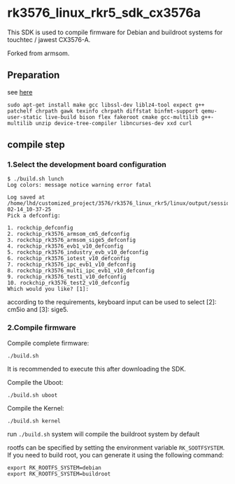 # rk3576_linux_rkr5_sdk_cx3576a

This SDK is used to compile firmware for Debian and buildroot systems for touchtec / jawest CX3576-A.

Forked from armsom.

## Preparation ##

see [here](https://wiki.t-firefly.com/en/ROC-RK3576-PC/linux_compile.html)

```
sudo apt-get install make gcc libssl-dev liblz4-tool expect g++ patchelf chrpath gawk texinfo chrpath diffstat binfmt-support qemu-user-static live-build bison flex fakeroot cmake gcc-multilib g++-multilib unzip device-tree-compiler libncurses-dev xxd curl
```


## compile step

### 1.Select the development board configuration

```
$ ./build.sh lunch
Log colors: message notice warning error fatal

Log saved at /home/lhd/customized_project/3576/rk3576_linux_rkr5/linux/output/sessions/2025-02-14_10-37-25
Pick a defconfig:

1. rockchip_defconfig
2. rockchip_rk3576_armsom_cm5_defconfig
3. rockchip_rk3576_armsom_sige5_defconfig
4. rockchip_rk3576_evb1_v10_defconfig
5. rockchip_rk3576_industry_evb_v10_defconfig
6. rockchip_rk3576_iotest_v10_defconfig
7. rockchip_rk3576_ipc_evb1_v10_defconfig
8. rockchip_rk3576_multi_ipc_evb1_v10_defconfig
9. rockchip_rk3576_test1_v10_defconfig
10. rockchip_rk3576_test2_v10_defconfig
Which would you like? [1]: 
```

according to the requirements, keyboard input can be used to select
[2]: cm5io and [3]: sige5.

### 2.Compile firmware

Compile complete firmware:

```
./build.sh
```

It is recommended to execute this after downloading the SDK.

Compile the Uboot:

```
./build.sh uboot
```

Compile the Kernel:

```
./build.sh kernel
```



run `./build.sh` system will compile the buildroot system by default

rootfs can be specified by setting the environment variable `RK_SOOTFSYSTEM`.
If you need to build root, you can generate it using the following command:

```
export RK_ROOTFS_SYSTEM=debian
export RK_ROOTFS_SYSTEM=buildroot
```

